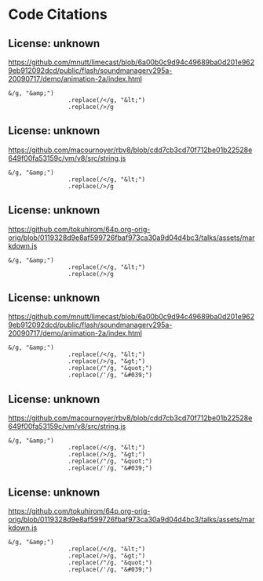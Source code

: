 # Code Citations

## License: unknown
https://github.com/mnutt/limecast/blob/6a00b0c9d94c49689ba0d201e9629eb912092dcd/public/flash/soundmanagerv295a-20090717/demo/animation-2a/index.html

```
&/g, "&amp;")
                 .replace(/</g, "&lt;")
                 .replace(/>/g
```


## License: unknown
https://github.com/macournoyer/rbv8/blob/cdd7cb3cd70f712be01b22528e649f00fa53159c/vm/v8/src/string.js

```
&/g, "&amp;")
                 .replace(/</g, "&lt;")
                 .replace(/>/g
```


## License: unknown
https://github.com/tokuhirom/64p.org-orig-orig/blob/0119328d9e8af599726fbaf973ca30a9d04d4bc3/talks/assets/markdown.js

```
&/g, "&amp;")
                 .replace(/</g, "&lt;")
                 .replace(/>/g
```


## License: unknown
https://github.com/mnutt/limecast/blob/6a00b0c9d94c49689ba0d201e9629eb912092dcd/public/flash/soundmanagerv295a-20090717/demo/animation-2a/index.html

```
&/g, "&amp;")
                 .replace(/</g, "&lt;")
                 .replace(/>/g, "&gt;")
                 .replace(/"/g, "&quot;")
                 .replace(/'/g, "&#039;")
```


## License: unknown
https://github.com/macournoyer/rbv8/blob/cdd7cb3cd70f712be01b22528e649f00fa53159c/vm/v8/src/string.js

```
&/g, "&amp;")
                 .replace(/</g, "&lt;")
                 .replace(/>/g, "&gt;")
                 .replace(/"/g, "&quot;")
                 .replace(/'/g, "&#039;")
```


## License: unknown
https://github.com/tokuhirom/64p.org-orig-orig/blob/0119328d9e8af599726fbaf973ca30a9d04d4bc3/talks/assets/markdown.js

```
&/g, "&amp;")
                 .replace(/</g, "&lt;")
                 .replace(/>/g, "&gt;")
                 .replace(/"/g, "&quot;")
                 .replace(/'/g, "&#039;")
```


